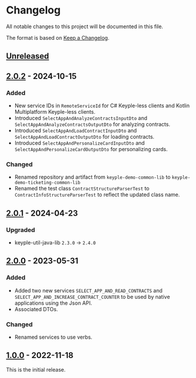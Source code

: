 # Changelog
All notable changes to this project will be documented in this file.

The format is based on [Keep a Changelog](https://keepachangelog.com/en/1.0.0/).

## [Unreleased]

## [2.0.2] - 2024-10-15
### Added
- New service IDs in `RemoteServiceId` for C# Keyple-less clients and Kotlin Multiplatform Keyple-less clients.
- Introduced `SelectAppAndAnalyzeContractsInputDto` and `SelectAppAndAnalyzeContractsOutputDto` for analyzing contracts.
- Introduced `SelectAppAndLoadContractInputDto` and `SelectAppAndLoadContractOutputDto` for loading contracts.
- Introduced `SelectAppAndPersonalizeCardInputDto` and `SelectAppAndPersonalizeCardOutputDto` for personalizing cards.
### Changed
- Renamed repository and artifact from `keyple-demo-common-lib` to `keyple-demo-ticketing-common-lib`
- Renamed the test class `ContractStructureParserTest` to `ContractInfoStructureParserTest` to reflect the updated class
  name.

## [2.0.1] - 2024-04-23
### Upgraded
- keyple-util-java-lib `2.3.0` -> `2.4.0`

## [2.0.0] - 2023-05-31
### Added
- Added two new services `SELECT_APP_AND_READ_CONTRACTS` and `SELECT_APP_AND_INCREASE_CONTRACT_COUNTER` to be used by
native applications using the Json API.
- Associated DTOs.
### Changed
- Renamed services to use verbs.

## [1.0.0] - 2022-11-18
This is the initial release.

[Unreleased]: https://github.com/calypsonet/keyple-demo-ticketing-common-lib/compare/2.0.2...HEAD
[2.0.2]: https://github.com/calypsonet/keyple-demo-ticketing-common-lib/compare/2.0.1...2.0.2
[2.0.1]: https://github.com/calypsonet/keyple-demo-ticketing-common-lib/compare/2.0.0...2.0.1
[2.0.0]: https://github.com/calypsonet/keyple-demo-ticketing-common-lib/compare/1.0.0...2.0.0
[1.0.0]: https://github.com/calypsonet/keyple-demo-ticketing-common-lib/releases/tag/1.0.0
